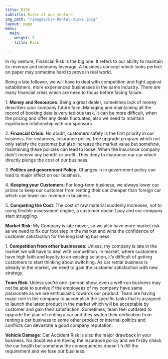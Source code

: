 ```yaml
---
title: RISK
subtitle: Risks of our venture
img_path: "/images/Car-Rental-Risks.jpeg"
layout: page
menu:
  main:
    weight: 5
    title: Risk

---
```

In my venture, Financial Risk is the big one. It refers to our ability to maintain its revenue and economy leverage. A business concept which looks perfect on paper may sometime hard to prove in real world.

Being a late follower, we will have to deal with competition and fight against establishers, more experienced businesses in the same industry. There are many financial crisis which are need to focus before facing failure.

1\. **Money and Resources**: Being a great dealer, sometimes lack of money describes your company future face. Managing and maintaining all the record of booking data is very tedious task. It can be more difficult, when the pricing and offer any deals fluctuates, also we need to maintain equilibrium relationship with our sponsors.

2\. **Financial Crisis**: No doubt, customers safety is the first priority in our business. For instances, insurance policy, free upgrade program which not only satisfy the customer but also increase the market value but somehow, maintaining these policies can lead to loose. When the insurance company didn’t receive any benefit or profit. They deny to insurance our car which directly plunge the cost of our business.

3\. **Politics and government Policy**: Changes in in government policy can lead to major effect on our business.

4\. **Keeping your Customers**: For long-term business, we always lower our prices to keep our customer from renting their car cheaper than foreign car which can lower our revenue in business.

5\. **Competing the Cost**: The cost of raw material suddenly increases, not to using flexible assessment engine, a customer doesn’t pay and our company start struggling.

**Market Risk**: My Company is late mover, so we also have more market risk as we need to fix our foot step in the market and wins the confidence of customer satisfaction for the long lasting business.

1\. **Competition from other businesses**: Unless, my company is late in the market we will have to deal with competition. In market, where customers have high faith and loyalty to an existing solution, it’s difficult of getting customers to start thinking about switching. As car rental business is already in the market, we need to gain the customer satisfaction with new strategy.

**Team Risk**: Unless you’re one -person show, even a well-run business may not be able to survive if the employees of my company have same passionate as we are enthusiastic towards our product. Team are having major role in the company to accomplish the specific tasks that is assigned to launch the latest product in the market which will be acceptable by customer and gain their satisfaction. Sometimes, team feel outdated to upgrade the plan of renting a car and they switch their dedication from renting a car business to some other product or internal politics and conflicts can devastate a good company reputation.

**Vehicle Damage**: Car Accident Risk is also the major drawback in your business. No doubt we are having the insurance policy and we firstly check the car health but somehow the consequences doesn’t fulfill the requirement and we lose our business.